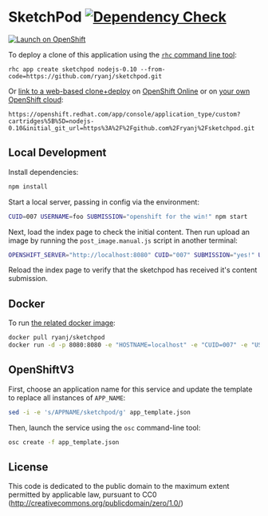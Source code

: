 # SketchPod [![Dependency Check](http://img.shields.io/david/ryanj/sketchpod.svg)](https://david-dm.org/ryanj/sketchpod)

[![Launch on OpenShift](https://launch-shifter.rhcloud.com/launch.svg)](https://openshift.redhat.com/app/console/application_type/custom?cartridges%5B%5D=nodejs-0.10&initial_git_url=https%3A%2F%2Fgithub.com%2Fryanj%2Fsketchpod.git&name=sketchpod)

To deploy a clone of this application using the [`rhc` command line tool](http://rubygems.org/gems/rhc):

    rhc app create sketchpod nodejs-0.10 --from-code=https://github.com/ryanj/sketchpod.git
    
Or [link to a web-based clone+deploy](https://openshift.redhat.com/app/console/application_type/custom?cartridges%5B%5D=nodejs-0.10&initial_git_url=https%3A%2F%2Fgithub.com%2Fryanj%2Fsketchpod.git) on [OpenShift Online](http://OpenShift.com) or on [your own OpenShift cloud](http://openshift.github.io): 

    https://openshift.redhat.com/app/console/application_type/custom?cartridges%5B%5D=nodejs-0.10&initial_git_url=https%3A%2F%2Fgithub.com%2Fryanj%2Fsketchpod.git

## Local Development
Install dependencies:

```bash
npm install
```

Start a local server, passing in config via the environment:

```bash
CUID=007 USERNAME=foo SUBMISSION="openshift for the win!" npm start
```

Next, load the index page to check the initial content.  Then run upload an image by running the `post_image.manual.js` script in another terminal:

```bash
OPENSHIFT_SERVER="http://localhost:8080" CUID="007" SUBMISSION="yes!" USERNAME="joe" node post_image.manual.js
```

Reload the index page to verify that the sketchpod has received it's content submission.

## Docker
To run [the related docker image](https://registry.hub.docker.com/u/ryanj/sketchpod/):

```bash
docker pull ryanj/sketchpod
docker run -d -p 8080:8080 -e "HOSTNAME=localhost" -e "CUID=007" -e "USERNAME=user007" -e "SUBMISSION=openshift for the win!" ryanj/sketchpod
```

## OpenShiftV3
First, choose an application name for this service and update the template to replace all instances of `APP_NAME`:

```bash
sed -i -e 's/APPNAME/sketchpod/g' app_template.json
```

Then, launch the service using the `osc` command-line tool:
```bash
osc create -f app_template.json
```

## License
This code is dedicated to the public domain to the maximum extent permitted by applicable law, pursuant to CC0 (http://creativecommons.org/publicdomain/zero/1.0/)
